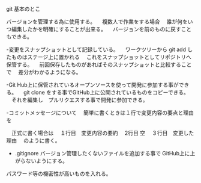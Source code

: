 git   基本のとこ

バージョンを管理する為に使用する。
　複数人で作業をする場合
　誰が何をいつ編集したかを明確にすることが出来る。
　バージョンを前のものに戻すこともできる。

-変更をスナップショットとして記録している。
　ワークツリーから git add したものはステージ上に置かれる
　これをスナップショットとしてリポジトリへ保管する。
　前回保存したものがあればそのスナップショットと比較することで
　差分がわかるようになる。

-Git Hub上に保管されているオープンソースを使って開発に参加する事ができる。
　git clone をする事でGitHub上に公開されているものをコピーできる。
　それを編集し　プルリクエスする事で開発に参加できる。

-コミットメッセージについて
　簡単に書くときは１行で変更内容の要点と理由を

　正式に書く場合は
　１行目　変更内容の要約
　2行目 空
　３行目　変更した理由
　のように書く。

- .gitignore
 バージョン管理したくないファイルを追加する事で
 GitHub上に上がらないようにする。

 パスワード等の機密性が高いものを入れる。
